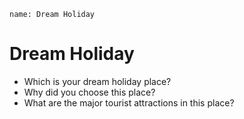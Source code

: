 ```ngMeta
name: Dream Holiday
```

# Dream Holiday

* Which is your dream holiday place?
* Why did you choose this place?
* What are the major tourist attractions in this place?

